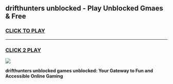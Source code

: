 
## drifthunters unblocked - Play Unblocked Gmaes & Free
<h3>
<a href="https://news.freeplayer.one?title=drifthunters_unblocked&ref=16F">CLICK TO PLAY</a></h3>
<hr>

<h3>
<a href="https://news.freeplayer.one?title=drifthunters_unblocked&ref=16F">CLICK 2 PLAY</a>
  
</h3>

<a href="https://news.freeplayer.one?title=drifthunters_unblocked&ref=16F/"><img src="https://clearcache.store/games.png"></a>


**drifthunters unblocked games unblocked: Your Gateway to Fun and Accessible Online Gaming**
